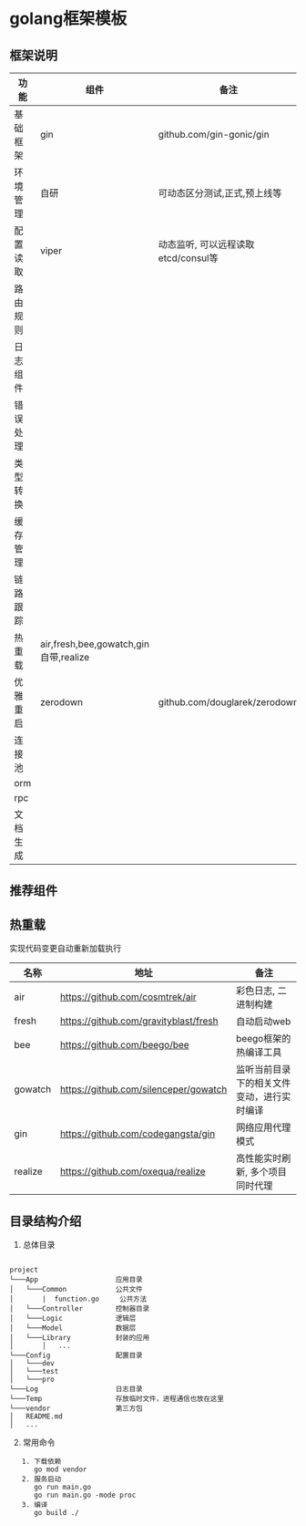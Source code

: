 # golang框架模板

## 框架说明

| 功能 | 组件	| 备注
| ------------------- | ------------------- | ------------------- |
| 基础框架 |gin |github.com/gin-gonic/gin |
| 环境管理 |自研 | 可动态区分测试,正式,预上线等 |
| 配置读取 |viper | 动态监听, 可以远程读取etcd/consul等 |
| 路由规则 | | |
| 日志组件 | | |
| 错误处理 | | |
| 类型转换 | | |
| 缓存管理 | | |
| 链路跟踪 | | |
| 热重载 |air,fresh,bee,gowatch,gin自带,realize | |
| 优雅重启 |zerodown |github.com/douglarek/zerodown |
| 连接池 | | |
| orm | | |
| rpc | | |
| 文档生成 | | |

## 推荐组件

## 热重载
实现代码变更自动重新加载执行

| 名称 | 地址	| 备注
| ------------------- | ------------------- | ------------------- |
| air |https://github.com/cosmtrek/air | 彩色日志, 二进制构建 |
| fresh |https://github.com/gravityblast/fresh | 自动启动web |
| bee |https://github.com/beego/bee | beego框架的热编译工具 |
| gowatch |https://github.com/silenceper/gowatch | 监听当前目录下的相关文件变动，进行实时编译 |
| gin |https://github.com/codegangsta/gin | 网络应用代理模式 |
| realize |https://github.com/oxequa/realize | 高性能实时刷新, 多个项目同时代理 |


## 目录结构介绍

1. 总体目录

```

project  
└───App                   应用目录
│   └───Common            公共文件
│       |  function.go     公共方法
│   └───Controller        控制器目录
│   └───Logic             逻辑层
│   └───Model             数据层
│   └───Library           封装的应用
│       │   ...
└───Config                配置目录
│   └───dev    
│   └───test             
│   └───pro             
└───Log                   日志目录
└───Temp                  存放临时文件，进程通信也放在这里
└───vendor                第三方包
│   README.md   
│   ...

```


2. 常用命令

```golang
   1. 下载依赖
      go mod vendor
   2. 服务启动  
      go run main.go
      go run main.go -mode proc
   3. 编译
      go build ./ 


```